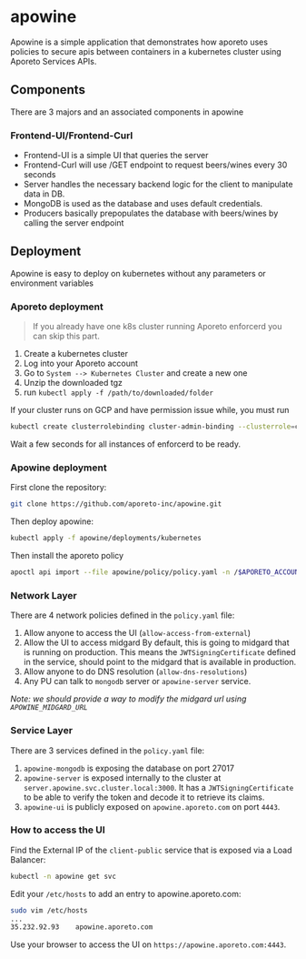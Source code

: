 # apowine

Apowine is a simple application that demonstrates how aporeto uses policies to secure
apis between containers in a kubernetes cluster using Aporeto Services APIs.

## Components

There are 3 majors and an associated components in apowine

### Frontend-UI/Frontend-Curl

- Frontend-UI is a simple UI that queries the server
- Frontend-Curl will use /GET endpoint to request beers/wines every 30 seconds
- Server handles the necessary backend logic for the client to manipulate data in DB.
- MongoDB is used as the database and uses default credentials.
- Producers basically prepopulates the database with beers/wines by calling the server endpoint

## Deployment

Apowine is easy to deploy on kubernetes without any parameters or environment variables

### Aporeto deployment

> If you already have one k8s cluster running Aporeto enforcerd you can skip this part.

1) Create a kubernetes cluster
2) Log into your Aporeto account
3) Go to `System --> Kubernetes Cluster` and create a new one
4) Unzip the downloaded tgz
5) run `kubectl apply -f /path/to/downloaded/folder`

If your cluster runs on GCP and have permission issue while, you must run

```bash
kubectl create clusterrolebinding cluster-admin-binding --clusterrole=cluster-admin --user=$GCP_USER_EMAIL`
```

Wait a few seconds for all instances of enforcerd to be ready.

### Apowine deployment

First clone the repository:

```bash
git clone https://github.com/aporeto-inc/apowine.git
```

Then deploy apowine:

```bash
kubectl apply -f apowine/deployments/kubernetes
```

Then install the aporeto policy

```bash
apoctl api import --file apowine/policy/policy.yaml -n /$APORETO_ACCOUNT/$K8S_CLUSTER_NAME/apowine
```

### Network Layer

There are 4 network policies defined in the `policy.yaml` file:
1) Allow anyone to access the UI (`allow-access-from-external`)
2) Allow the UI to access midgard
By default, this is going to midgard that is running on production.
This means the `JWTSigningCertificate` defined in the service, should point to the midgard that is available in production.
3) Allow anyone to do DNS resolution (`allow-dns-resolutions`)
4) Any PU can talk to `mongodb` server or `apowine-server` service.

_Note: we should provide a way to modify the midgard url using `APOWINE_MIDGARD_URL`_

### Service Layer

There are 3 services defined in the `policy.yaml` file:
1) `apowine-mongodb` is exposing the database on port 27017
2) `apowine-server` is exposed internally to the cluster at `server.apowine.svc.cluster.local:3000`.
It has a `JWTSigningCertificate` to be able to verify the token and decode it to retrieve its claims.
3) `apowine-ui` is publicly exposed on `apowine.aporeto.com` on port `4443`.

### How to access the UI

Find the External IP of the `client-public` service that is exposed via a Load Balancer:

```bash
kubectl -n apowine get svc
```

Edit your `/etc/hosts` to add an entry to apowine.aporeto.com:

```bash
sudo vim /etc/hosts
...
35.232.92.93    apowine.aporeto.com
```

Use your browser to access the UI on `https://apowine.aporeto.com:4443`.
